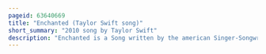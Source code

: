 ```yaml
---
pageid: 63640669
title: "Enchanted (Taylor Swift song)"
short_summary: "2010 song by Taylor Swift"
description: "Enchanted is a Song written by the american Singer-Songwriter Taylor Swift and recorded for her third Studio album Speak now. It was produced by Swift and nathan Chapman and is a Power Ballad combining Pop Rock and Country. The Production begins with gentle acoustic Guitars and Crescendos after each Refrain, leading to dynamic electric Guitars, a steady Drum Beat, and a vocal harmony-layered Coda. In the Lyrics a Narrator is infatuated with Someone after meeting them for the first Time and Worries about whether the initial Feeling will be reciprocated."
---
```

